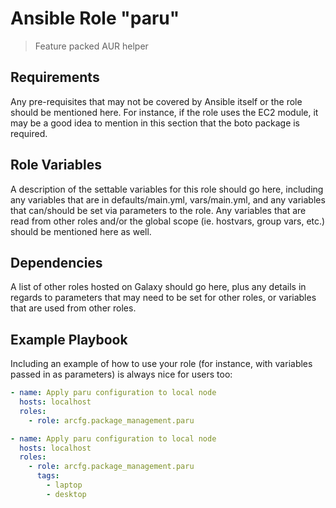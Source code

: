 # Ansible Role "paru"

> Feature packed AUR helper

## Requirements

Any pre-requisites that may not be covered by Ansible itself or the role should be mentioned here. For instance, if the
role uses the EC2 module, it may be a good idea to mention in this section that the boto package is required.

## Role Variables

A description of the settable variables for this role should go here, including any variables that are in
defaults/main.yml, vars/main.yml, and any variables that can/should be set via parameters to the role. Any variables
that are read from other roles and/or the global scope (ie. hostvars, group vars, etc.) should be mentioned here as
well.

## Dependencies

A list of other roles hosted on Galaxy should go here, plus any details in regards to parameters that may need to be set
for other roles, or variables that are used from other roles.

## Example Playbook

Including an example of how to use your role (for instance, with variables passed in as parameters) is always nice for
users too:

```yaml
- name: Apply paru configuration to local node
  hosts: localhost
  roles:
    - role: arcfg.package_management.paru
```

```yaml
- name: Apply paru configuration to local node
  hosts: localhost
  roles:
    - role: arcfg.package_management.paru
      tags:
        - laptop
        - desktop
```
